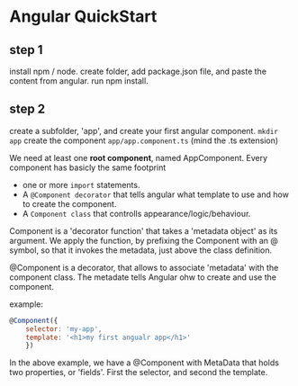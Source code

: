 # Angular QuickStart


## step 1
install npm / node. 
create folder, add package.json file, and paste the content from angular. 
run npm install.

## step 2

create a subfolder, 'app', and create your first angular component. 
`mkdir app` create the component `app/app.component.ts` (mind the .ts extension)

We need at least one <b>root component</b>, named AppComponent.
Every component has basicly the same footprint
- one or more `import` statements. 
- A `@Component decorator` that tells angular what template to use and how to create the component. 
- A `Component class` that controlls appearance/logic/behaviour. 

Component is a 'decorator function' that takes a 'metadata object' as its argument. We apply the function, by prefixing the Component with an @ symbol, so that it invokes the metadata, just above the class definition. 

@Component is a decorator, that allows to associate 'metadata' with the component class. The metadate tells Angular ohw to create and use the component.


example:
```js
@Component({
    selector: 'my-app',
    template: '<h1>my first angualr app</h1>'
    })
```

In the above example, we have a @Component with MetaData that holds two properties, or 'fields'. First the selector, and second the template. 